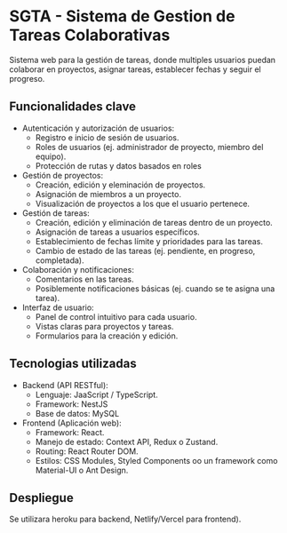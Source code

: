# SGTA - Sistema de Gestion de Tareas Colaborativas
Sistema web para la gestión de tareas, donde multiples usuarios puedan colaborar en proyectos, asignar tareas, establecer fechas y seguir el progreso.

## Funcionalidades clave
- Autenticación y autorización de usuarios:
  - Registro e inicio de sesión de usuarios.
  - Roles de usuarios (ej. administrador de proyecto, miembro del equipo).
  - Protección de rutas y datos basados en roles
- Gestión de proyectos:
  - Creación, edición y eleminación de proyectos.
  - Asignación de miembros a un proyecto.
  - Visualización de proyectos a los que el usuario pertenece.
- Gestión de tareas:
  - Creación, edición y eliminación de tareas dentro de un proyecto.
  - Asignación de tareas a usuarios específicos.
  - Establecimiento de fechas límite y prioridades para las tareas.
  - Cambio de estado de las tareas (ej. pendiente, en progreso, completada).
- Colaboración y notificaciones:
  - Comentarios en las tareas.
  - Posiblemente notificaciones básicas (ej. cuando se te asigna una tarea).
- Interfaz de usuario:
  - Panel de control intuitivo para cada usuario.
  - Vistas claras para proyectos y tareas.
  - Formularios para la creación y edición.

## Tecnologias utilizadas
- Backend (API RESTful):
  - Lenguaje: JaaScript / TypeScript.
  - Framework: NestJS
  - Base de datos: MySQL
- Frontend (Aplicación web):
  - Framework: React.
  - Manejo de estado: Context API, Redux o Zustand.
  - Routing: React Router DOM.
  - Estilos: CSS Modules, Styled Components oo un framework como Material-UI o Ant Design.
 
## Despliegue
Se utilizara heroku para backend, Netlify/Vercel para frontend).
